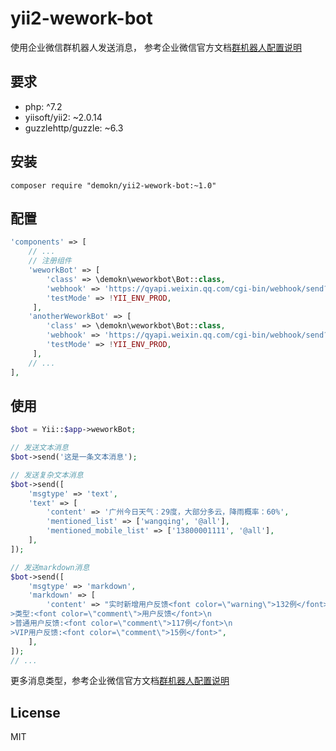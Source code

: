 # yii2-wework-bot

使用企业微信群机器人发送消息， 参考企业微信官方文档[群机器人配置说明](https://work.weixin.qq.com/api/doc/90000/90136/91770)

## 要求

- php: ^7.2
- yiisoft/yii2: ~2.0.14
- guzzlehttp/guzzle: ~6.3

## 安装

```shell
composer require "demokn/yii2-wework-bot:~1.0"
```

## 配置

```php
'components' => [
    // ...
    // 注册组件
    'weworkBot' => [
        'class' => \demokn\weworkbot\Bot::class,
        'webhook' => 'https://qyapi.weixin.qq.com/cgi-bin/webhook/send?key=YOUR_SECRET_KEY',
        'testMode' => !YII_ENV_PROD,
     ],
    'anotherWeworkBot' => [
        'class' => \demokn\weworkbot\Bot::class,
        'webhook' => 'https://qyapi.weixin.qq.com/cgi-bin/webhook/send?key=YOUR_SECRET_KEY',
        'testMode' => !YII_ENV_PROD,
     ],
    // ...
],
```

## 使用

```php
$bot = Yii::$app->weworkBot;

// 发送文本消息
$bot->send('这是一条文本消息');

// 发送复杂文本消息
$bot->send([
    'msgtype' => 'text',
    'text' => [
        'content' => '广州今日天气：29度，大部分多云，降雨概率：60%',
        'mentioned_list' => ['wangqing', '@all'],
        'mentioned_mobile_list' => ['13800001111', '@all'],
    ],
]);

// 发送markdown消息
$bot->send([
    'msgtype' => 'markdown',
    'markdown' => [
        'content' => "实时新增用户反馈<font color=\"warning\">132例</font>，请相关同事注意。\n
>类型:<font color=\"comment\">用户反馈</font>\n
>普通用户反馈:<font color=\"comment\">117例</font>\n
>VIP用户反馈:<font color=\"comment\">15例</font>",
    ],
]);
// ...
```

更多消息类型，参考企业微信官方文档[群机器人配置说明](https://work.weixin.qq.com/api/doc/90000/90136/91770)

## License

MIT
